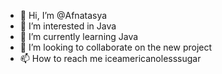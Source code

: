 - 👋 Hi, I’m @Afnatasya
- 👀 I’m interested in Java
- 🌱 I’m currently learning Java
- 💞️ I’m looking to collaborate on the new project
- 📫 How to reach me iceamericanolesssugar

<!---
Afnatasya/Afnatasya is a ✨ special ✨ repository because its `README.md` (this file) appears on your GitHub profile.
You can click the Preview link to take a look at your changes.
--->
